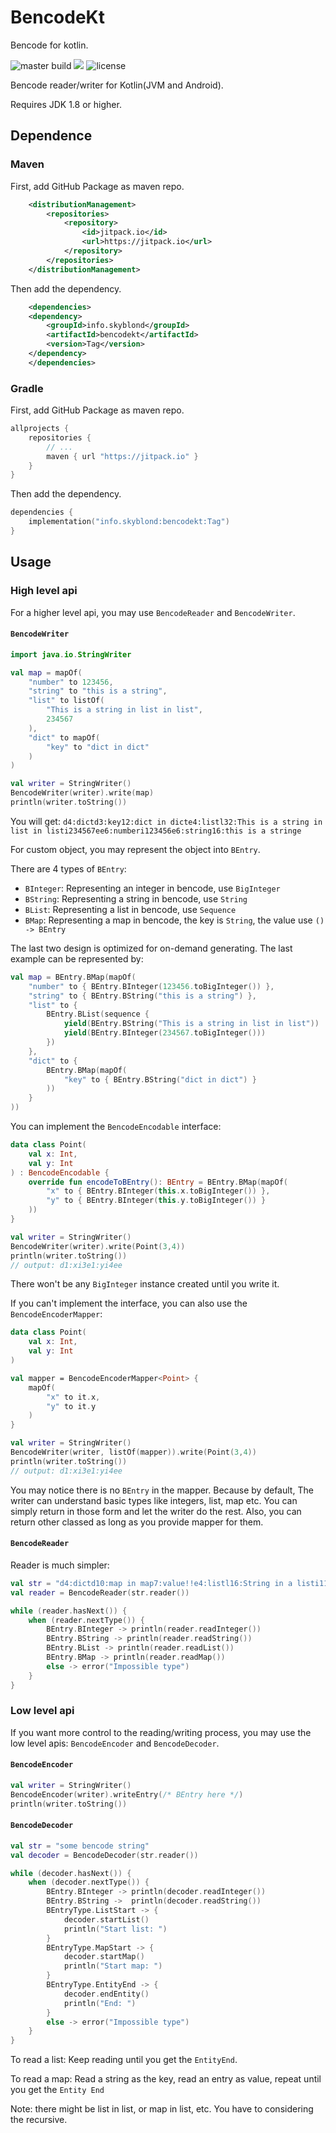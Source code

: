 # BencodeKt
Bencode for kotlin.

![master build](https://github.com/hurui200320/BencodeKt/actions/workflows/gradle-test.yml/badge.svg)
[![](https://jitpack.io/v/info.skyblond/bencodekt.svg)](https://jitpack.io/#info.skyblond/bencodekt)
![license](https://shields.io/github/license/hurui200320/BencodeKt)

Bencode reader/writer for Kotlin(JVM and Android).

Requires JDK 1.8 or higher.

## Dependence

### Maven

First, add GitHub Package as maven repo. 
```xml
    <distributionManagement>
        <repositories>
            <repository>
                <id>jitpack.io</id>
                <url>https://jitpack.io</url>
            </repository>
        </repositories>
    </distributionManagement>
```

Then add the dependency.
```xml
    <dependencies>
    <dependency>
        <groupId>info.skyblond</groupId>
        <artifactId>bencodekt</artifactId>
        <version>Tag</version>
    </dependency>
    </dependencies>
```

### Gradle

First, add GitHub Package as maven repo.
```groovy
allprojects {
    repositories {
        // ...
        maven { url "https://jitpack.io" }
    }
}
```

Then add the dependency.
```kotlin
dependencies {
    implementation("info.skyblond:bencodekt:Tag")
}
```

## Usage

### High level api

For a higher level api, you may use `BencodeReader` and `BencodeWriter`.

#### `BencodeWriter`

```kotlin
import java.io.StringWriter

val map = mapOf(
    "number" to 123456,
    "string" to "this is a string",
    "list" to listOf(
        "This is a string in list in list",
        234567
    ),
    "dict" to mapOf(
        "key" to "dict in dict"
    )
)

val writer = StringWriter()
BencodeWriter(writer).write(map)
println(writer.toString())
```

You will get: `d4:dictd3:key12:dict in dicte4:listl32:This is a string in list in listi234567ee6:numberi123456e6:string16:this is a stringe`

For custom object, you may represent the object into `BEntry`.

There are 4 types of `BEntry`:

+ `BInteger`: Representing an integer in bencode, use `BigInteger`
+ `BString`: Representing a string in bencode, use `String`
+ `BList`: Representing a list in bencode, use `Sequence`
+ `BMap`: Representing a map in bencode, the key is `String`, the value use `() -> BEntry`

The last two design is optimized for on-demand generating.
The last example can be represented by:

```kotlin
val map = BEntry.BMap(mapOf(
    "number" to { BEntry.BInteger(123456.toBigInteger()) },
    "string" to { BEntry.BString("this is a string") },
    "list" to {
        BEntry.BList(sequence {
            yield(BEntry.BString("This is a string in list in list"))
            yield(BEntry.BInteger(234567.toBigInteger()))
        })
    },
    "dict" to {
        BEntry.BMap(mapOf(
            "key" to { BEntry.BString("dict in dict") }
        ))
    }
))
```

You can implement the `BencodeEncodable` interface:

```kotlin
data class Point(
    val x: Int,
    val y: Int
) : BencodeEncodable {
    override fun encodeToBEntry(): BEntry = BEntry.BMap(mapOf(
        "x" to { BEntry.BInteger(this.x.toBigInteger()) },
        "y" to { BEntry.BInteger(this.y.toBigInteger()) }
    ))
}

val writer = StringWriter()
BencodeWriter(writer).write(Point(3,4))
println(writer.toString())
// output: d1:xi3e1:yi4ee
```

There won't be any `BigInteger` instance created until you write it.

If you can't implement the interface, you can also use the `BencodeEncoderMapper`:

```kotlin
data class Point(
    val x: Int,
    val y: Int
)

val mapper = BencodeEncoderMapper<Point> {
    mapOf(
        "x" to it.x,
        "y" to it.y
    )
}

val writer = StringWriter()
BencodeWriter(writer, listOf(mapper)).write(Point(3,4))
println(writer.toString())
// output: d1:xi3e1:yi4ee
```

You may notice there is no `BEntry` in the mapper. Because by default,
The writer can understand basic types like integers, list, map etc.
You can simply return in those form and let the writer do the rest.
Also, you can return other classed as long as you provide mapper for them.

#### `BencodeReader`

Reader is much simpler:

```kotlin
val str = "d4:dictd10:map in map7:value!!e4:listl16:String in a listi111el31:LOL, string in a list in a listed11:map in list7:value!!ee6:numberi456e6:string17:This is a string!e"
val reader = BencodeReader(str.reader())

while (reader.hasNext()) {
    when (reader.nextType()) {
        BEntry.BInteger -> println(reader.readInteger())
        BEntry.BString -> println(reader.readString())
        BEntry.BList -> println(reader.readList())
        BEntry.BMap -> println(reader.readMap())
        else -> error("Impossible type")
    }
}
```

### Low level api

If you want more control to the reading/writing process, you may use the low
level apis: `BencodeEncoder` and `BencodeDecoder`.

#### `BencodeEncoder`

```kotlin
val writer = StringWriter()
BencodeEncoder(writer).writeEntry(/* BEntry here */)
println(writer.toString())
```

#### `BencodeDecoder`

```kotlin
val str = "some bencode string"
val decoder = BencodeDecoder(str.reader())

while (decoder.hasNext()) {
    when (decoder.nextType()) {
        BEntry.BInteger -> println(decoder.readInteger())
        BEntry.BString ->  println(decoder.readString())
        BEntryType.ListStart -> {
            decoder.startList()
            println("Start list: ")
        }
        BEntryType.MapStart -> {
            decoder.startMap()
            println("Start map: ")
        }
        BEntryType.EntityEnd -> {
            decoder.endEntity()
            println("End: ")
        }
        else -> error("Impossible type")
    }
}
```

To read a list: Keep reading until you get the `EntityEnd`.

To read a map: Read a string as the key, read an entry as value,
repeat until you get the `Entity End`

Note: there might be list in list, or map in list, etc. You have
to considering the recursive.
